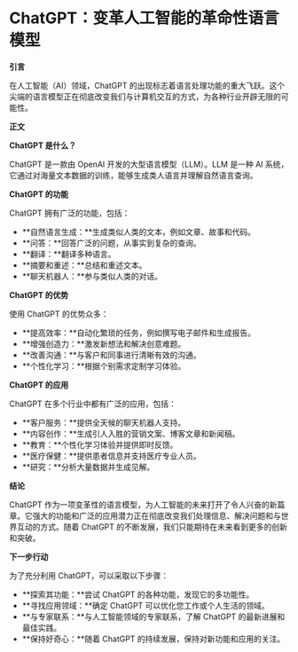 # ChatGPT：变革人工智能的革命性语言模型

**引言**

在人工智能（AI）领域，ChatGPT 的出现标志着语言处理功能的重大飞跃。这个尖端的语言模型正在彻底改变我们与计算机交互的方式，为各种行业开辟无限的可能性。

**正文**

**ChatGPT 是什么？**

ChatGPT 是一款由 OpenAI 开发的大型语言模型（LLM）。LLM 是一种 AI 系统，它通过对海量文本数据的训练，能够生成类人语言并理解自然语言查询。

**ChatGPT 的功能**

ChatGPT 拥有广泛的功能，包括：

* **自然语言生成：**生成类似人类的文本，例如文章、故事和代码。
* **问答：**回答广泛的问题，从事实到复杂的查询。
* **翻译：**翻译多种语言。
* **摘要和重述：**总结和重述文本。
* **聊天机器人：**参与类似人类的对话。

**ChatGPT 的优势**

使用 ChatGPT 的优势众多：

* **提高效率：**自动化繁琐的任务，例如撰写电子邮件和生成报告。
* **增强创造力：**激发新想法和解决创意难题。
* **改善沟通：**与客户和同事进行清晰有效的沟通。
* **个性化学习：**根据个别需求定制学习体验。

**ChatGPT 的应用**

ChatGPT 在多个行业中都有广泛的应用，包括：

* **客户服务：**提供全天候的聊天机器人支持。
* **内容创作：**生成引人入胜的营销文案、博客文章和新闻稿。
* **教育：**个性化学习体验并提供即时反馈。
* **医疗保健：**提供患者信息并支持医疗专业人员。
* **研究：**分析大量数据并生成见解。

**结论**

ChatGPT 作为一项变革性的语言模型，为人工智能的未来打开了令人兴奋的新篇章。它强大的功能和广泛的应用潜力正在彻底改变我们处理信息、解决问题和与世界互动的方式。随着 ChatGPT 的不断发展，我们只能期待在未来看到更多的创新和突破。

**下一步行动**

为了充分利用 ChatGPT，可以采取以下步骤：

* **探索其功能：**尝试 ChatGPT 的各种功能，发现它的多功能性。
* **寻找应用领域：**确定 ChatGPT 可以优化您工作或个人生活的领域。
* **与专家联系：**与人工智能领域的专家联系，了解 ChatGPT 的最新进展和最佳实践。
* **保持好奇心：**随着 ChatGPT 的持续发展，保持对新功能和应用的关注。
